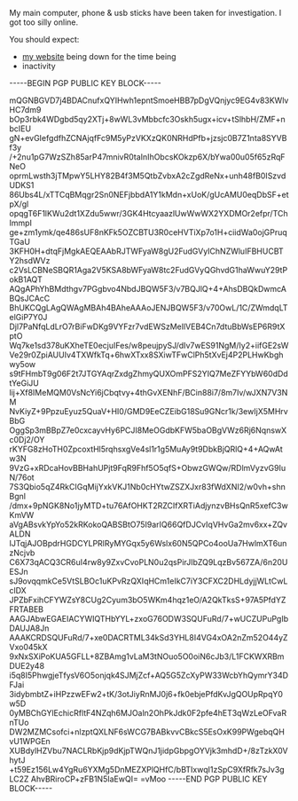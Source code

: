 My main computer, phone & usb sticks have been taken for investigation. I got too silly online.

You should expect:
- [my website](https://nexzy.dev/) being down for the time being
- inactivity



-----BEGIN PGP PUBLIC KEY BLOCK-----

mQGNBGVD7j4BDACnufxQYIHwh1epntSmoeHBB7pDgVQnjyc9EG4v83KWlvHC7dm9
bOp3rbk4WDgbd5qy2XTj+8wWL3vMbbcfc3Oskh5ugx+icv+tSlhbH/ZMF+nbcIEU
gN+evGIefgdfhZCNAjqfFc9M5yPzVKXzQK0NRHdPfb+jzsjc0B7Z1nta8SYVBf3y
/+2nu1pG7WzSZh85arP47mnivR0taInIhObcsKOkzp6X/bYwa00u05f65zRqFNeO
oprmLwsth3jTMpwY5LHY82B4f3M5QtbZvbxA2cZgdReNx+unh48fB0ISzvdUDKS1
86Ubs4L/xTTCqBMqgr2Sn0NEFjbbdA1Y1kMdn+xUoK/gUcAMU0eqDbSF+etpX/gl
opqgT6F1lKWu2dt1XZdu5wwr/3GK4HtcyaazlUwWwWX2YXDMOr2efpr/TChImmpI
ge+zm1ymk/qe486sUF8nKFk5OZCBTU3R0ceHVTiXp7o1H+ciidWa0ojGPruqTGaU
3KFH0H+dtqFjMgkAEQEAAbRJTWFyaW8gU2FudGVyIChNZWluIFBHUCBTY2hsdWVz
c2VsLCBNeSBQR1Aga2V5KSA8bWFyaW8tc2FudGVyQGhvdG1haWwuY29tPokB1AQT
AQgAPhYhBMdthgv7PGgbvo4NbdJBQW5F3/v7BQJlQ+4+AhsDBQkDwmcABQsJCAcC
BhUKCQgLAgQWAgMBAh4BAheAAAoJENJBQW5F3/v70OwL/1C/ZWmdqLTelGiP7Y0J
Djl7PaNfqLdLrO7rBiFwDKg9VYFzr7vdEWSzMeIlVEB4Cn7dtuBbWsEP6R9tXptO
Wq7ke1sd378uKXheTE0ecjuIFes/w8peujpySJ/dIv7wES91NgM/Iy2+iifGE2sW
Ve29r0ZpiAUUIv4TXWfkTq+6hwXTxx8SXiwTFwClPh5tXvEj4P2PLHwKbghwy5ow
s9tFHmbT9g06F2t7JTGYAqrZxdgZhmyQUXOmPFS2YIQ7MeZFYYbW60dDdtYeGiJU
lij+Xf8IMeMQM0VsNcYi6jCbqtvy+4thGvXENhF/BCin88i7/8m7Iv/wJXN7V3NM
NvKiyZ+9PpzuEyuz5QuaV+HI0/GMD9EeCZEibG18Su9GNcr1k/3ewIjX5MHrvBbG
OggSp3mBBpZ7e0cxcayvHy6PCJI8MeOGdbKFW5baOBgVWz6Rj6NqnswXc0Dj2/OY
rKYFG8zHoTH0ZpcoxtHl5rqhsxgVe4sl1r1g5MuAy9t9DbkBjQRlQ+4+AQwAtw3N
9VzG+xRDcaHovBBHahUPjt9FqR9Fhf5O5qfS+ObwzGWQw/RDlmVyzvG9IuN/76ot
7S3Qbio5qZ4RkCIGqMijYxkVKJ1Nb0cHYtwZSZXJxr83fWdXNI2/w0vh+shnBgnl
/dmx+9pNGK8No1jyMTD+tu76AfOHKT2RZCIfXRTiAdjynzvBHsQnR5xefC3wKmVW
aVgABsvkYpYo52kRKokoQABSBtO75I9arIQ66QfDJCvIqVHvGa2mv6xx+ZQvALDN
IJTqjAJOBpdrHGDCYLPRlRyMYGqx5y6Wslx60N5QPCo4ooUa7HwlmXT6unzNcjvb
C6X73qACQ3CR6uI4rw8y9ZxvCvoPLN0u2qsPirJIbZQ9LqzBv567ZA/6n20UESJn
sJ9ovqqmkCe5VtSLBOc1uKPvRzQXIqHCm1eIkC7iY3CFXC2DHLdyjjWLtCwLclDX
JPZbFxihCFYWZsY8CUg2Cyum3bO5WKm4hqz1eO/A2QkTksS+97A5PfdYZFRTABEB
AAGJAbwEGAEIACYWIQTHbYYL+zxoG76ODW3SQUFuRd/7+wUCZUPuPgIbDAUJA8Jn
AAAKCRDSQUFuRd/7+xe0DACRTML34kSd3YHL8I4VG4xOA2nZm52O44yZVxo045kX
9xNxSXiPoKUA5GFLL+8ZBAmg1vLaM3tNOuo5O0oiN6cJb3/L1FCKWXRBmDUE2y48
i5q8I5PhwgjeTfysV6O5onjqk4SJMjZcf+AQ5G5ZcXyPW33WcbYhQymrY34DFJai
3idybmbtZ+iHPzzwEFw2+tK/3otJiyRnMJ0j6+fk0ebjePfdKvJgQOUpRpqY0w5D
0yMBChGYlEchicRfltF4NZqh6MJOaln2OhPkJdk0F2pfe4hET3qWzLeOFvaRnTUo
DW2MZMCsofci+nlzptQXLNF6sWCG7BABkvvCBkcS5EsOxK99PWgebqQHvU1WPGEn
XUBdylHZVbu7NACLRbKjp9dKjpTWQnJ1jidpGbpgOYVjk3mhdD+/8zTzkX0VhytJ
+t59Ez156Lw4YgRu6YXMg5DnMEZXPlQHfC/bBTIxwqI1zSpC9XfRfk7sJv3gLC2Z
AhvBRiroCP+zFB1N5IaEwQI=
=vMoo
-----END PGP PUBLIC KEY BLOCK-----
